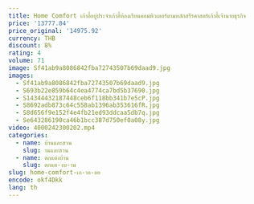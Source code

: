 ```yaml
---
title: Home Comfort เก้าอี้อยู่ประจําเก้าอี้ห้องเรียนคอมพิวเตอร์ตามหลักสรีรศาสตร์เก้าอี้เจ้านายธุรกิจ
price: '13777.84'
price_original: '14975.92'
currency: THB
discount: 8%
rating: 4
volume: 71
image: Sf41ab9a8086842fba72743507b69daad9.jpg
images:
  - Sf41ab9a8086842fba72743507b69daad9.jpg
  - S693b22e859b64c4ea4774ca7bd5b37690.jpg
  - S14344432187448ceb6f118bb341b7e5cP.jpg
  - S8692adb873c64c558ab1396ab353616fR.jpg
  - S8d656f9e152f4e4fb21ed93ddcaa5db7q.jpg
  - Se643286190ca46b1bcc387d750ef0a08y.jpg
video: 4000242300202.mp4
categories:
  - name: บ้านและสวน
    slug: านและสวน
  - name: ตกแต่งบ้าน
    slug: ตกแต-งบ-าน
slug: home-comfort-เก-าอ-อย
encode: okf4Dkk
lang: th
---
```

  